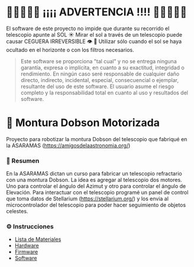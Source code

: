 # 🚨🚨🚨🚨🚨 ¡¡¡¡ ADVERTENCIA !!!! 🚨🚨🚨🚨🚨

El software de este proyecto no impide que durante su recorrido el telescopio apunte al SOL ☀️
Mirar el sol a través de un telescopio puede causar CEGUERA IRREVERSIBLE 👁 👨‍
Utilizar sólo cuando el sol se haya ocultado en el horizonte o con los filtros necesarios.

> Este software se proporciona "tal cual" y no se entrega ninguna garantía, expresa o implícita, en cuanto a su exactitud, integridad o rendimiento.
> En ningún caso seré responsable de cualquier daño directo, indirecto, incidental, especial, consecuencial o ejemplar, resultante del uso de este software.
> El usuario asume el riesgo completo y la responsabilidad total en cuanto al uso y resultados del software.

# 🔭 Montura Dobson Motorizada

Proyecto para robotizar la montura Dobson del telescopio que fabriqué en la ASARAMAS (https://amigosdelaastronomia.org/)

### 📓 Resumen

En la ASARAMAS dictan un curso para fabricar un telescopio refractario con una montura Dobson.
La idea es agregar al telescopio dos motores. Uno para controlar el ángulo del Azimut y otro para controlar el ángulo de Elevación.
Para interactuar con el telescopio programé un panel de control que toma datos de Stellarium (https://stellarium.org/) y los envia al microcontrolador del telescopio para poder hacer seguimiento de objetos celestes.

### ⚙️ Instrucciones

- [Lista de Materiales](MATERIALES.md)
- [Hardware](/HARDWARE.md)
- [Firmware](/FIRMWARE.md)
- [Software](/SOFTWARE.md)
